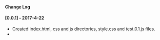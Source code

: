 #### Change Log

#### [0.0.1] - 2017-4-22

- Created index.html, css and js directories, style.css and test.0.1.js files.
-
